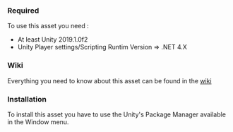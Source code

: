 ### Required  
To use this asset you need :  
* At least Unity 2019.1.0f2  
* Unity Player settings/Scripting Runtim Version => .NET 4.X  

### Wiki
Everything you need to know about this asset can be found in the [wiki](https://github.com/Nectunia/PropertyInterface/wiki)  

### Installation

To install this asset you have to use the Unity's Package Manager available in the Window menu.
